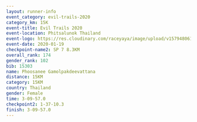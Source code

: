 ```yaml
--- 
layout: runner-info 
event_category: evil-trails-2020 
category_km: 15K 
event-title: Evil Trails 2020 
event-location: Phitsalunok Thailand 
event-logo: https://res.cloudinary.com/raceyaya/image/upload/v1579480618/logo/evil-trails_wm80bv.jpg 
event-date: 2020-01-19 
checkpoint-name2: SP 7 8.3KM 
overall_rank: 174
gender_rank: 102
bib: 15303
name: Phoosanee Gamolpakdeevattana
distance: 15KM
category: 15KM
country: Thailand
gender: Female
time: 3-09-57.0
checkpoint2: 1-37-10.3
finish: 3-09-57.0
--- 
```

